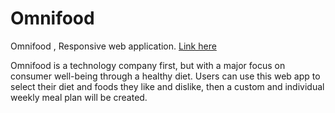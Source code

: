 # Omnifood
Omnifood , Responsive web application.
[Link here](https://omnifood-soufyan.netlify.app/)

Omnifood is a technology company first, but with a major focus on consumer well-being through a healthy diet.
Users can use this web app to select their diet and foods they like and dislike, then a custom and individual weekly meal plan will be created.
